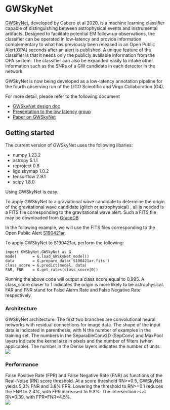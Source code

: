 # GWSkyNet

[GWSkyNet](https://iopscience.iop.org/article/10.3847/2041-8213/abc5b5), developed by Cabero et al 2020, is a machine learning classifier capable of distinguishing between astrophysical events and instrumental artifacts. Designed to facilitate potential EM follow-up observations, the classifier can be operated in low-latency and provide information complementary to what has previously been released in an Open Public Alert(OPA) seconds after an alert is published. A unique feature of the classifier is that it needs only the publicly available information from the OPA system. The classifier can also be expanded easily to intake other information such as the SNRs of a GW candidate in each detector in the network.

GWSkyNet is now being developed as a low-latency annotation pipeline for the fourth observing run of the LIGO Scientific and Virgo Collaboration (O4).

For more detail, please refer to the following document 

- [GWSkyNet design doc](https://dcc.ligo.org/LIGO-T2200100)    
- [Presentation to the low latency group](https://dcc.ligo.org/LIGO-G2200610)
- [Paper on GWSkyNet](https://iopscience.iop.org/article/10.3847/2041-8213/abc5b5)

## Getting started

The current version of GWSkyNet uses the following libaries:

- numpy       1.23.2
- astropy     5.1.1
- reproject   0.8
- ligo.skymap 1.0.2
- tensorflow  2.9.1
- scipy       1.8.0

Using GWSkyNet is easy.

To apply GWSkyNet to a graviational wave candidate to determine the origin of the gravitational wave candidate (glitch or astrophysical) , all is needed is a FITS file corresponding to the gravitational wave alert. Such a FITS file may be downloaded from [GraceDB](https://gracedb.ligo.org/superevents/public/O3/)

In the following example, we will use the FITS files corresponding to the Open Public Alert [S190421ar](https://gracedb.ligo.org/superevents/S190421ar/view/). 

To apply GWSkyNet to S190421ar, perform the following:
```
import GWSkyNet.GWSkyNet as G
model       = G.load_GWSkyNet_model()
data        = G.prepare_data('S190421ar.fits')
class_score = G.predict(model, data)
FAR, FNR    = G.get_rates(class_score[0])
```
Running the above code will output a class score equal to 0.995. A class_score closer to 1 indicates the origin is more likely to be astrophysical.
FAR and FNR stand for False Alarm Rate and False Negative Rate respectively.

### Architecture    
GWSkyNet architecture. The first two branches are convolutional neural networks with residual connections for image data. The shape of the input data is indicated in parenthesis, with N the number of examples in the training set. The numbers in the SeparableConv2D (SepConv) and MaxPool layers indicate the kernel size in pixels and the number of filters (when applicable). The number in the Dense layers indicates the number of units.    
![](figs/CNN_architecture.png)    
### Performance    
False Positive Rate (FPR) and False Negative Rate (FNR) as functions of the Real-Noise (RN) score threshold. At a score threshold RN>=0.5, GWSkyNet yields 5.3% FNR and 3.8% FPR. Lowering the threshold to RN>=0.1 reduces the FNR to 2.4%, with FPR increased to 9.3%. The intersection is at RN=0.39, with FPR=FNR=4.5%.    
![](figs/FNR-FPRvsthreshold.png)

